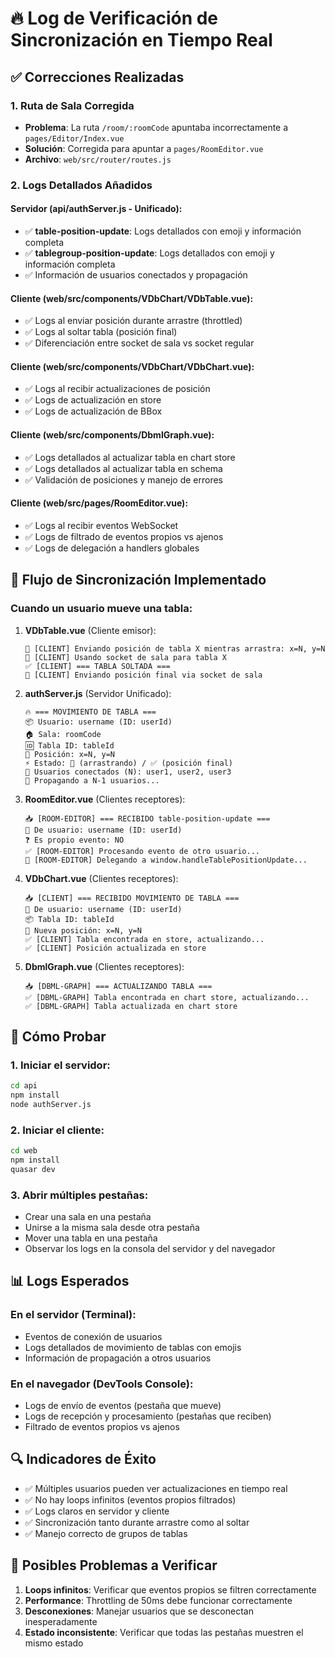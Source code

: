 # 🔥 Log de Verificación de Sincronización en Tiempo Real

## ✅ Correcciones Realizadas

### 1. **Ruta de Sala Corregida**
- **Problema**: La ruta `/room/:roomCode` apuntaba incorrectamente a `pages/Editor/Index.vue`
- **Solución**: Corregida para apuntar a `pages/RoomEditor.vue`
- **Archivo**: `web/src/router/routes.js`

### 2. **Logs Detallados Añadidos**

#### Servidor (api/authServer.js - Unificado):
- ✅ **table-position-update**: Logs detallados con emoji y información completa
- ✅ **tablegroup-position-update**: Logs detallados con emoji y información completa
- ✅ Información de usuarios conectados y propagación

#### Cliente (web/src/components/VDbChart/VDbTable.vue):
- ✅ Logs al enviar posición durante arrastre (throttled)
- ✅ Logs al soltar tabla (posición final)
- ✅ Diferenciación entre socket de sala vs socket regular

#### Cliente (web/src/components/VDbChart/VDbChart.vue):
- ✅ Logs al recibir actualizaciones de posición
- ✅ Logs de actualización en store
- ✅ Logs de actualización de BBox

#### Cliente (web/src/components/DbmlGraph.vue):
- ✅ Logs detallados al actualizar tabla en chart store
- ✅ Logs detallados al actualizar tabla en schema
- ✅ Validación de posiciones y manejo de errores

#### Cliente (web/src/pages/RoomEditor.vue):
- ✅ Logs al recibir eventos WebSocket
- ✅ Logs de filtrado de eventos propios vs ajenos
- ✅ Logs de delegación a handlers globales

## 🎯 Flujo de Sincronización Implementado

### Cuando un usuario mueve una tabla:

1. **VDbTable.vue** (Cliente emisor):
   ```
   🔄 [CLIENT] Enviando posición de tabla X mientras arrastra: x=N, y=N
   📡 [CLIENT] Usando socket de sala para tabla X
   ✅ [CLIENT] === TABLA SOLTADA ===
   📡 [CLIENT] Enviando posición final via socket de sala
   ```

2. **authServer.js** (Servidor Unificado):
   ```
   🔥 === MOVIMIENTO DE TABLA ===
   📦 Usuario: username (ID: userId)
   🏠 Sala: roomCode
   🆔 Tabla ID: tableId
   📍 Posición: x=N, y=N
   ⚡ Estado: 🔄 (arrastrando) / ✅ (posición final)
   👥 Usuarios conectados (N): user1, user2, user3
   📡 Propagando a N-1 usuarios...
   ```

3. **RoomEditor.vue** (Clientes receptores):
   ```
   📥 [ROOM-EDITOR] === RECIBIDO table-position-update ===
   👤 De usuario: username (ID: userId)
   ❓ Es propio evento: NO
   ✅ [ROOM-EDITOR] Procesando evento de otro usuario...
   🔄 [ROOM-EDITOR] Delegando a window.handleTablePositionUpdate...
   ```

4. **VDbChart.vue** (Clientes receptores):
   ```
   📥 [CLIENT] === RECIBIDO MOVIMIENTO DE TABLA ===
   👤 De usuario: username (ID: userId)
   📦 Tabla ID: tableId
   📍 Nueva posición: x=N, y=N
   ✅ [CLIENT] Tabla encontrada en store, actualizando...
   ✅ [CLIENT] Posición actualizada en store
   ```

5. **DbmlGraph.vue** (Clientes receptores):
   ```
   📥 [DBML-GRAPH] === ACTUALIZANDO TABLA ===
   ✅ [DBML-GRAPH] Tabla encontrada en chart store, actualizando...
   ✅ [DBML-GRAPH] Tabla actualizada en chart store
   ```

## 🧪 Cómo Probar

### 1. Iniciar el servidor:
```bash
cd api
npm install
node authServer.js
```

### 2. Iniciar el cliente:
```bash
cd web
npm install
quasar dev
```

### 3. Abrir múltiples pestañas:
- Crear una sala en una pestaña
- Unirse a la misma sala desde otra pestaña
- Mover una tabla en una pestaña
- Observar los logs en la consola del servidor y del navegador

## 📊 Logs Esperados

### En el servidor (Terminal):
- Eventos de conexión de usuarios
- Logs detallados de movimiento de tablas con emojis
- Información de propagación a otros usuarios

### En el navegador (DevTools Console):
- Logs de envío de eventos (pestaña que mueve)
- Logs de recepción y procesamiento (pestañas que reciben)
- Filtrado de eventos propios vs ajenos

## 🔍 Indicadores de Éxito

- ✅ Múltiples usuarios pueden ver actualizaciones en tiempo real
- ✅ No hay loops infinitos (eventos propios filtrados)
- ✅ Logs claros en servidor y cliente
- ✅ Sincronización tanto durante arrastre como al soltar
- ✅ Manejo correcto de grupos de tablas

## 🐛 Posibles Problemas a Verificar

1. **Loops infinitos**: Verificar que eventos propios se filtren correctamente
2. **Performance**: Throttling de 50ms debe funcionar correctamente
3. **Desconexiones**: Manejar usuarios que se desconectan inesperadamente
4. **Estado inconsistente**: Verificar que todas las pestañas muestren el mismo estado

